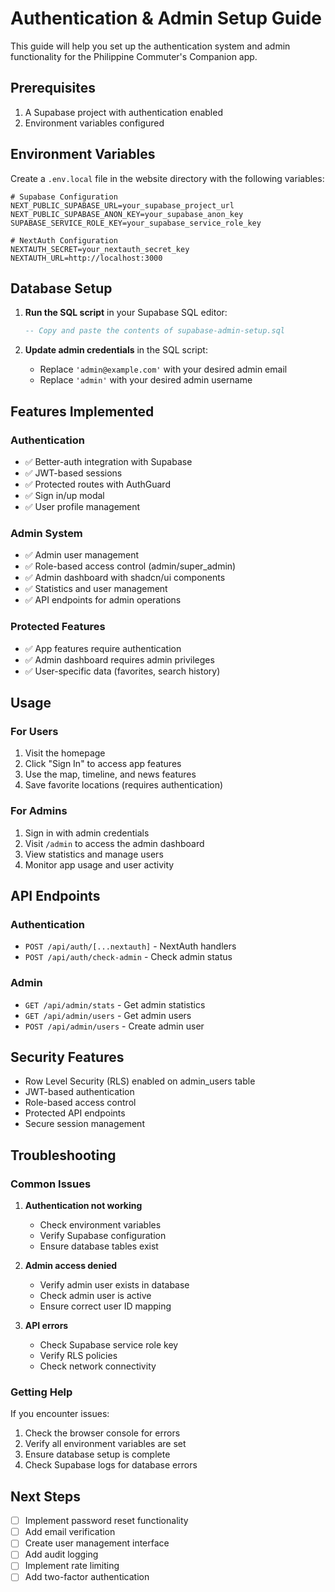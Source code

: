 # Authentication & Admin Setup Guide

This guide will help you set up the authentication system and admin functionality for the Philippine Commuter's Companion app.

## Prerequisites

1. A Supabase project with authentication enabled
2. Environment variables configured

## Environment Variables

Create a `.env.local` file in the website directory with the following variables:

```env
# Supabase Configuration
NEXT_PUBLIC_SUPABASE_URL=your_supabase_project_url
NEXT_PUBLIC_SUPABASE_ANON_KEY=your_supabase_anon_key
SUPABASE_SERVICE_ROLE_KEY=your_supabase_service_role_key

# NextAuth Configuration
NEXTAUTH_SECRET=your_nextauth_secret_key
NEXTAUTH_URL=http://localhost:3000
```

## Database Setup

1. **Run the SQL script** in your Supabase SQL editor:

   ```sql
   -- Copy and paste the contents of supabase-admin-setup.sql
   ```

2. **Update admin credentials** in the SQL script:
   - Replace `'admin@example.com'` with your desired admin email
   - Replace `'admin'` with your desired admin username

## Features Implemented

### Authentication

- ✅ Better-auth integration with Supabase
- ✅ JWT-based sessions
- ✅ Protected routes with AuthGuard
- ✅ Sign in/up modal
- ✅ User profile management

### Admin System

- ✅ Admin user management
- ✅ Role-based access control (admin/super_admin)
- ✅ Admin dashboard with shadcn/ui components
- ✅ Statistics and user management
- ✅ API endpoints for admin operations

### Protected Features

- ✅ App features require authentication
- ✅ Admin dashboard requires admin privileges
- ✅ User-specific data (favorites, search history)

## Usage

### For Users

1. Visit the homepage
2. Click "Sign In" to access app features
3. Use the map, timeline, and news features
4. Save favorite locations (requires authentication)

### For Admins

1. Sign in with admin credentials
2. Visit `/admin` to access the admin dashboard
3. View statistics and manage users
4. Monitor app usage and user activity

## API Endpoints

### Authentication

- `POST /api/auth/[...nextauth]` - NextAuth handlers
- `POST /api/auth/check-admin` - Check admin status

### Admin

- `GET /api/admin/stats` - Get admin statistics
- `GET /api/admin/users` - Get admin users
- `POST /api/admin/users` - Create admin user

## Security Features

- Row Level Security (RLS) enabled on admin_users table
- JWT-based authentication
- Role-based access control
- Protected API endpoints
- Secure session management

## Troubleshooting

### Common Issues

1. **Authentication not working**

   - Check environment variables
   - Verify Supabase configuration
   - Ensure database tables exist

2. **Admin access denied**

   - Verify admin user exists in database
   - Check admin user is active
   - Ensure correct user ID mapping

3. **API errors**
   - Check Supabase service role key
   - Verify RLS policies
   - Check network connectivity

### Getting Help

If you encounter issues:

1. Check the browser console for errors
2. Verify all environment variables are set
3. Ensure database setup is complete
4. Check Supabase logs for database errors

## Next Steps

- [ ] Implement password reset functionality
- [ ] Add email verification
- [ ] Create user management interface
- [ ] Add audit logging
- [ ] Implement rate limiting
- [ ] Add two-factor authentication
